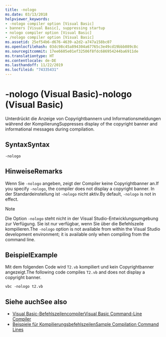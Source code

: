 ```yaml
---
title: -nologo
ms.date: 03/13/2018
helpviewer_keywords:
- -nologo compiler option [Visual Basic]
- banners [Visual Basic], suppressing startup
- nologo compiler option [Visual Basic]
- /nologo compiler option [Visual Basic]
ms.assetid: 25ef54b6-d676-4639-a2d2-a747a158bc07
ms.openlocfilehash: 03dc98c45a894304a67765c3e49cd19bbb089c8c
ms.sourcegitcommit: 17ee6605e01ef32506f8fdc686954244ba6911de
ms.translationtype: HT
ms.contentlocale: de-DE
ms.lasthandoff: 11/22/2019
ms.locfileid: "74335431"
---
```

# <a name="-nologo-visual-basic"></a><span data-ttu-id="64cda-102">-nologo (Visual Basic)</span><span class="sxs-lookup"><span data-stu-id="64cda-102">-nologo (Visual Basic)</span></span>
<span data-ttu-id="64cda-103">Unterdrückt die Anzeige von Copyrightbannern und Informationsmeldungen während der Kompilierung</span><span class="sxs-lookup"><span data-stu-id="64cda-103">Suppresses display of the copyright banner and informational messages during compilation.</span></span>  
  
## <a name="syntax"></a><span data-ttu-id="64cda-104">Syntax</span><span class="sxs-lookup"><span data-stu-id="64cda-104">Syntax</span></span>  
  
```console  
-nologo  
```  
  
## <a name="remarks"></a><span data-ttu-id="64cda-105">Hinweise</span><span class="sxs-lookup"><span data-stu-id="64cda-105">Remarks</span></span>  
 <span data-ttu-id="64cda-106">Wenn Sie `-nologo` angeben, zeigt der Compiler keine Copyrightbanner an.</span><span class="sxs-lookup"><span data-stu-id="64cda-106">If you specify `-nologo`, the compiler does not display a copyright banner.</span></span> <span data-ttu-id="64cda-107">In der Standardeinstellung ist `-nologo` nicht aktiv.</span><span class="sxs-lookup"><span data-stu-id="64cda-107">By default, `-nologo` is not in effect.</span></span>  
  
> [!NOTE]
> <span data-ttu-id="64cda-108">Die Option `-nologo` steht nicht in der Visual Studio-Entwicklungsumgebung zur Verfügung. Sie ist nur verfügbar, wenn Sie über die Befehlszeile kompilieren.</span><span class="sxs-lookup"><span data-stu-id="64cda-108">The `-nologo` option is not available from within the Visual Studio development environment; it is available only when compiling from the command line.</span></span>  
  
## <a name="example"></a><span data-ttu-id="64cda-109">Beispiel</span><span class="sxs-lookup"><span data-stu-id="64cda-109">Example</span></span>  
 <span data-ttu-id="64cda-110">Mit dem folgenden Code wird `T2.vb` kompiliert und kein Copyrightbanner angezeigt.</span><span class="sxs-lookup"><span data-stu-id="64cda-110">The following code compiles `T2.vb` and does not display a copyright banner.</span></span>  
  
```console
vbc -nologo t2.vb  
```  
  
## <a name="see-also"></a><span data-ttu-id="64cda-111">Siehe auch</span><span class="sxs-lookup"><span data-stu-id="64cda-111">See also</span></span>

- [<span data-ttu-id="64cda-112">Visual Basic-Befehlszeilencompiler</span><span class="sxs-lookup"><span data-stu-id="64cda-112">Visual Basic Command-Line Compiler</span></span>](../../../visual-basic/reference/command-line-compiler/index.md)
- [<span data-ttu-id="64cda-113">Beispiele für Kompilierungsbefehlszeilen</span><span class="sxs-lookup"><span data-stu-id="64cda-113">Sample Compilation Command Lines</span></span>](../../../visual-basic/reference/command-line-compiler/sample-compilation-command-lines.md)
